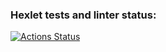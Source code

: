 ### Hexlet tests and linter status:
[![Actions Status](https://github.com/Tur-4000/python-project-lvl1/workflows/hexlet-check/badge.svg)](https://github.com/Tur-4000/python-project-lvl1/actions)